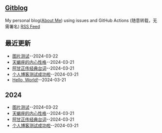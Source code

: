 ## [Gitblog](https://yihong0618.github.io/gitblog/)
My personal blog([About Me](https://github.com/yihong0618/gitblog/issues/282)) using issues and GitHub Actions (随意转载，无需署名)
[RSS Feed](https://raw.githubusercontent.com/flyfish321/gitblog/main/feed.xml)

## 最近更新
- [图片测试](https://github.com/flyfish321/gitblog/issues/6)--2024-03-22
- [天蝎座的内心性格](https://github.com/flyfish321/gitblog/issues/4)--2024-03-21
- [阿甘正传经典台词](https://github.com/flyfish321/gitblog/issues/3)--2024-03-21
- [个人博客测试成功啦](https://github.com/flyfish321/gitblog/issues/2)--2024-03-21
- [Hello, World!](https://github.com/flyfish321/gitblog/issues/1)--2024-03-21
## 2024
- [图片测试](https://github.com/flyfish321/gitblog/issues/6)--2024-03-22
- [天蝎座的内心性格](https://github.com/flyfish321/gitblog/issues/4)--2024-03-21
- [阿甘正传经典台词](https://github.com/flyfish321/gitblog/issues/3)--2024-03-21
- [个人博客测试成功啦](https://github.com/flyfish321/gitblog/issues/2)--2024-03-21
